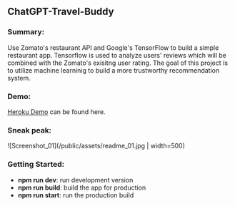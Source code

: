 ## ChatGPT-Travel-Buddy

### Summary:
Use Zomato's restaurant API and Google's TensorFlow to build a simple restaurant app. Tensorflow is used to analyze users' reviews which will be combined with the Zomato's exisitng user rating. The goal of this project is to utilize machine learninig to build a more trustworthy recommendation system.

### Demo:
[Heroku Demo](https://chatgpt-travel-buddy.herokuapp.com/) can be found here.

### Sneak peak:
![Screenshot_01](/public/assets/readme_01.jpg | width=500)

### Getting Started:
<ul>
    <li><b>npm run dev</b>: run development version</li>
    <li><b>npm run build</b>: build the app for production</li>
    <li><b>npm run start</b>: run the production build</li>
</ul>
